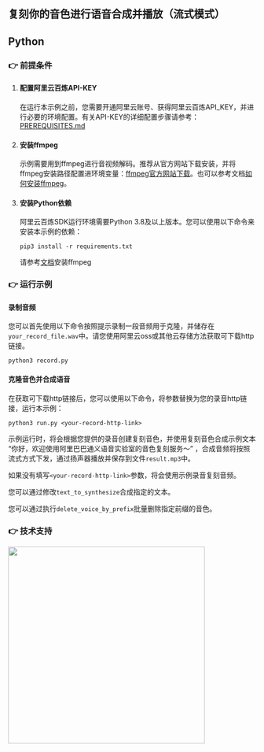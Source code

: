 [comment]: # (title and brief introduction of the sample)
## 复刻你的音色进行语音合成并播放（流式模式）
## Python

[comment]: # (prerequisites)
### :point_right: 前提条件

1. #### 配置阿里云百炼API-KEY

    在运行本示例之前，您需要开通阿里云账号、获得阿里云百炼API_KEY，并进行必要的环境配置。有关API-KEY的详细配置步骤请参考：[PREREQUISITES.md](../../../../PREREQUISITES.md)

1. #### 安装ffmpeg

    示例需要用到ffmpeg进行音视频解码。推荐从官方网站下载安装，并将ffmpeg安装路径配置进环境变量：[ffmpeg官方网站下载](https://www.ffmpeg.org/download.html)。也可以参考文档[如何安装ffmpeg](../../../docs/QA/ffmpeg.md)。

1. #### 安装Python依赖

    阿里云百炼SDK运行环境需要Python 3.8及以上版本。您可以使用以下命令来安装本示例的依赖：
    ```commandline
    pip3 install -r requirements.txt
    ```
    请参考[文档](https://github.com/kkroening/ffmpeg-python)安装ffmpeg

[comment]: # (how to run the sample and expected results)
### :point_right: 运行示例

#### 录制音频
您可以首先使用以下命令按照提示录制一段音频用于克隆，并储存在`your_record_file.wav`中。请您使用阿里云oss或其他云存储方法获取可下载http链接。

```commandline
python3 record.py
```

#### 克隆音色并合成语音

在获取可下载http链接后，您可以使用以下命令，将参数替换为您的录音http链接，运行本示例：

```commandline
python3 run.py <your-record-http-link>
```

示例运行时，将会根据您提供的录音创建复刻音色，并使用复刻音色合成示例文本 “你好，欢迎使用阿里巴巴通义语音实验室的音色复刻服务～” ，合成音频将按照流式方式下发，通过扬声器播放并保存到文件`result.mp3`中。

如果没有填写`<your-record-http-link>`参数，将会使用示例录音复刻音频。

您可以通过修改`text_to_synthesize`合成指定的文本。

您可以通过执行`delete_voice_by_prefix`批量删除指定前缀的音色。

[comment]: # (technical support of the sample)
### :point_right: 技术支持
<img src="https://dashscope.oss-cn-beijing.aliyuncs.com/samples/audio/group.png" width="400"/>
